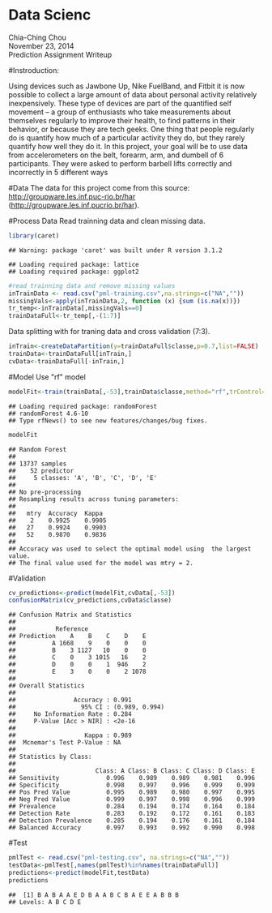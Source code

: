 # Data Scienc
Chia-Ching Chou  
November 23, 2014  
Prediction Assignment Writeup

#Instroduction:

Using devices such as Jawbone Up, Nike FuelBand, and Fitbit it is now possible to collect a large amount of data about personal activity relatively inexpensively. These type of devices are part of the quantified self movement – a group of enthusiasts who take measurements about themselves regularly to improve their health, to find patterns in their
behavior, or because they are tech geeks. One thing that people regularly do is quantify how much of a particular activity they do, but they rarely quantify how well they do it. In this project, your goal will be to use data from accelerometers on the belt, forearm, arm, and dumbell of 6 participants. They were asked to perform barbell lifts correctly and incorrectly in 5 different ways


#Data
The data for this project come from this source: http://groupware.les.inf.puc-rio.br/har (http://groupware.les.inf.pucrio.br/har).

#Process Data
Read trainning data and clean missing data.

```r
library(caret)
```

```
## Warning: package 'caret' was built under R version 3.1.2
```

```
## Loading required package: lattice
## Loading required package: ggplot2
```

```r
#read trainning data and remove missing values
inTrainData <- read.csv("pml-training.csv",na.strings=c("NA",""))
missingVals<-apply(inTrainData,2, function (x) {sum (is.na(x))})
tr_temp<-inTrainData[,missingVals==0]
trainDataFull<-tr_temp[,-(1:7)]
```

Data splitting with for traning data and cross validation (7:3).

```r
inTrain<-createDataPartition(y=trainDataFull$classe,p=0.7,list=FALSE)
trainData<-trainDataFull[inTrain,]
cvData<-trainDataFull[-inTrain,]
```

#Model
Use "rf" model


```r
modelFit<-train(trainData[,-53],trainData$classe,method="rf",trControl=trainControl(method="oob",number=4,allowParallel=TRUE))
```

```
## Loading required package: randomForest
## randomForest 4.6-10
## Type rfNews() to see new features/changes/bug fixes.
```

```r
modelFit
```

```
## Random Forest 
## 
## 13737 samples
##    52 predictor
##     5 classes: 'A', 'B', 'C', 'D', 'E' 
## 
## No pre-processing
## Resampling results across tuning parameters:
## 
##   mtry  Accuracy  Kappa 
##    2    0.9925    0.9905
##   27    0.9924    0.9903
##   52    0.9870    0.9836
## 
## Accuracy was used to select the optimal model using  the largest value.
## The final value used for the model was mtry = 2.
```

#Validation


```r
cv_predictions<-predict(modelFit,cvData[,-53])
confusionMatrix(cv_predictions,cvData$classe)
```

```
## Confusion Matrix and Statistics
## 
##           Reference
## Prediction    A    B    C    D    E
##          A 1668    9    0    0    0
##          B    3 1127   10    0    0
##          C    0    3 1015   16    2
##          D    0    0    1  946    2
##          E    3    0    0    2 1078
## 
## Overall Statistics
##                                         
##                Accuracy : 0.991         
##                  95% CI : (0.989, 0.994)
##     No Information Rate : 0.284         
##     P-Value [Acc > NIR] : <2e-16        
##                                         
##                   Kappa : 0.989         
##  Mcnemar's Test P-Value : NA            
## 
## Statistics by Class:
## 
##                      Class: A Class: B Class: C Class: D Class: E
## Sensitivity             0.996    0.989    0.989    0.981    0.996
## Specificity             0.998    0.997    0.996    0.999    0.999
## Pos Pred Value          0.995    0.989    0.980    0.997    0.995
## Neg Pred Value          0.999    0.997    0.998    0.996    0.999
## Prevalence              0.284    0.194    0.174    0.164    0.184
## Detection Rate          0.283    0.192    0.172    0.161    0.183
## Detection Prevalence    0.285    0.194    0.176    0.161    0.184
## Balanced Accuracy       0.997    0.993    0.992    0.990    0.998
```

#Test


```r
pmlTest <- read.csv("pml-testing.csv", na.strings=c("NA",""))
testData<-pmlTest[,names(pmlTest)%in%names(trainDataFull)]
predictions<-predict(modelFit,testData)
predictions
```

```
##  [1] B A B A A E D B A A B C B A E E A B B B
## Levels: A B C D E
```



